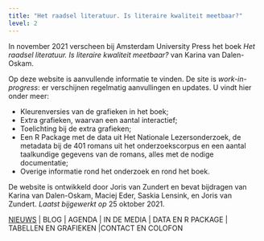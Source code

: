 ```yaml
---
title: "Het raadsel literatuur. Is literaire kwaliteit meetbaar?"
level: 2
---
```


In november 2021 verscheen bij Amsterdam University Press het boek *Het raadsel literatuur. Is literaire kwaliteit meetbaar?* van Karina van Dalen-Oskam.

Op deze website is aanvullende informatie te vinden. De site is *work-in-progress*: er verschijnen regelmatig aanvullingen en updates. U vindt hier onder meer:

- Kleurenversies van de grafieken in het boek;
- Extra grafieken, waarvan een aantal interactief;
- Toelichting bij de extra grafieken;
- Een R Package met de data uit Het Nationale Lezersonderzoek, de metadata bij de 401 romans uit het onderzoekscorpus en een aantal taalkundige gegevens van de romans, alles met de nodige documentatie;
- Overige informatie rond het onderzoek en rond het boek.

De website is ontwikkeld door Joris van Zundert en bevat bijdragen van Karina van Dalen-Oskam, Maciej Eder, Saskia Lensink, en Joris van Zundert. *Laatst bijgewerkt op* 25 oktober 2021.

<!-- ![1_1_1_Omslag_promo 1.1.1](public/1_1_1_Omslag_promo.png) -->

[NIEUWS](05_01_020_nieuws.html) | BLOG | AGENDA | IN DE MEDIA | DATA EN R PACKAGE | TABELLEN EN GRAFIEKEN |CONTACT EN COLOFON
